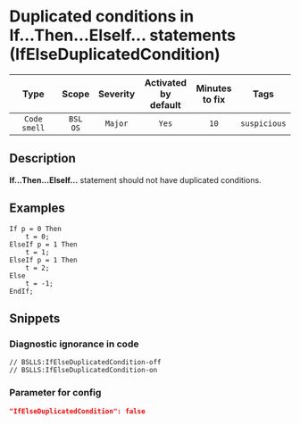 # Duplicated conditions in If...Then...ElseIf... statements (IfElseDuplicatedCondition)

|      Type      |    Scope    | Severity |    Activated<br>by default    |    Minutes<br>to fix    |     Tags     |
|:-------------:|:-----------------------------:|:--------:|:------------------------------:|:-----------------------------------:|:------------:|
| `Code smell` |         `BSL`<br>`OS`         | `Major` |              `Yes`              |                `10`                 | `suspicious` |

<!-- Блоки выше заполняются автоматически, не трогать -->
## Description

**If...Then...ElseIf...** statement should not have duplicated conditions.

## Examples

```bsl
If p = 0 Then
    t = 0;
ElseIf p = 1 Then
    t = 1;
ElseIf p = 1 Then
    t = 2;
Else
    t = -1;
EndIf;
```

## Snippets

<!-- Блоки ниже заполняются автоматически, не трогать -->
### Diagnostic ignorance in code

```bsl
// BSLLS:IfElseDuplicatedCondition-off
// BSLLS:IfElseDuplicatedCondition-on
```

### Parameter for config

```json
"IfElseDuplicatedCondition": false
```
